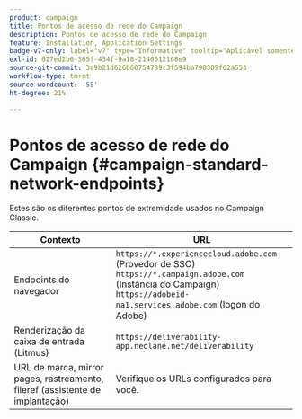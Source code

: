 ```yaml
---
product: campaign
title: Pontos de acesso de rede do Campaign
description: Pontos de acesso de rede do Campaign
feature: Installation, Application Settings
badge-v7-only: label="v7" type="Informative" tooltip="Aplicável somente ao Campaign Classic v7"
exl-id: 027ed2b6-365f-434f-9a18-2140512168e9
source-git-commit: 3a9b21d626b60754789c3f594ba798309f62a553
workflow-type: tm+mt
source-wordcount: '55'
ht-degree: 21%

---
```


# Pontos de acesso de rede do Campaign {#campaign-standard-network-endpoints}



Estes são os diferentes pontos de extremidade usados no Campaign Classic.

| Contexto | URL |
|--- |--- |
| Endpoints do navegador | `https://*.experiencecloud.adobe.com` (Provedor de SSO)<br>`https://*.campaign.adobe.com` (Instância do Campaign)<br>`https://adobeid-na1.services.adobe.com` (logon do Adobe) |
| Renderização da caixa de entrada (Litmus) | `https://deliverability-app.neolane.net/deliverability` |
| URL de marca, mirror pages, rastreamento, fileref (assistente de implantação) | Verifique os URLs configurados para você. |
